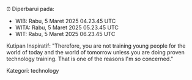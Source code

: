 ⏰ Diperbarui pada:
- WIB: Rabu, 5 Maret 2025 04.23.45 UTC
- WITA: Rabu, 5 Maret 2025 05.23.45 UTC
- WIT: Rabu, 5 Maret 2025 06.23.45 UTC

Kutipan Inspiratif:
"Therefore, you are not training young people for the world of today and the world of tomorrow unless you are doing proven technology training. That is one of the reasons I'm so concerned."


Kategori: technology

